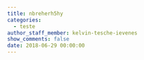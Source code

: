 ```yaml
---
title: nbreherh5hy
categories:
  - teste
author_staff_member: kelvin-tesche-ievenes
show_comments: false
date: 2018-06-29 00:00:00
---
```

